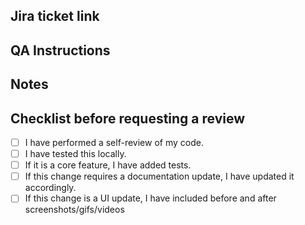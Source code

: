 ## Jira ticket link

## QA Instructions

## Notes

## Checklist before requesting a review
- [ ] I have performed a self-review of my code.
- [ ] I have tested this locally.
- [ ] If it is a core feature, I have added tests.
- [ ] If this change requires a documentation update, I have updated it accordingly.
- [ ] If this change is a UI update, I have included before and after screenshots/gifs/videos
